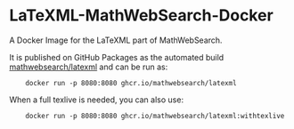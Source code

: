 # LaTeXML-MathWebSearch-Docker

A Docker Image for the LaTeXML part of MathWebSearch. 

It is published on GitHub Packages as the automated build [mathwebsearch/latexml](https://ghcr.io/mathwebsearch/latexml) and can be run as:

```
    docker run -p 8080:8080 ghcr.io/mathwebsearch/latexml
```

When a full texlive is needed, you can also use:

```
    docker run -p 8080:8080 ghcr.io/mathwebsearch/latexml:withtexlive
```